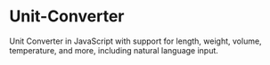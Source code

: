 # Unit-Converter
Unit Converter in JavaScript with support for length, weight, volume, temperature, and more, including natural language input.
